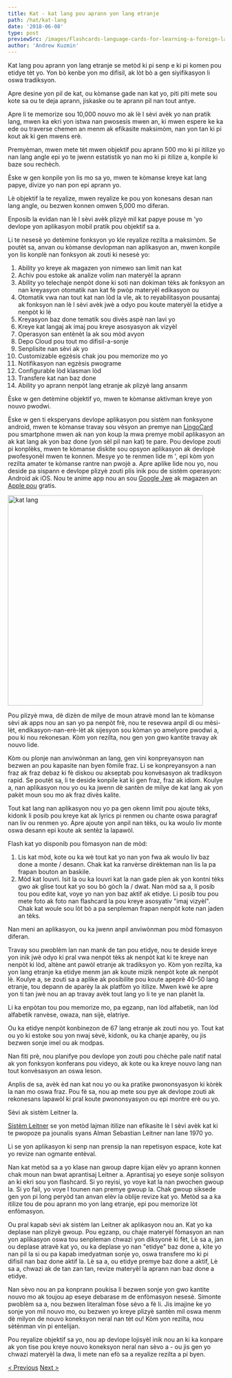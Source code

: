 ```yaml
---
title: Kat - kat lang pou aprann yon lang etranje
path: /hat/kat-lang
date: '2018-06-08'
type: post
previewSrc: /images/Flashcards-language-cards-for-learning-a-foreign-language.-The-best-method-of-memorizing-words.jpg
author: 'Andrew Kuzmin'
---
```


Kat lang pou aprann yon lang etranje se metòd ki pi senp e ki pi komen pou etidye tèt yo. Yon bò kenbe yon mo difisil, ak lòt bò a gen siyifikasyon li oswa tradiksyon.

Apre desine yon pil de kat, ou kòmanse gade nan kat yo, piti piti mete sou kote sa ou te deja aprann, jiskaske ou te aprann pil nan tout antye.

Apre li te memorize sou 10,000 nouvo mo ak lè l sèvi avèk yo nan pratik lang, mwen ka ekri yon istwa nan pwosesis mwen an, ki mwen espere ke ka ede ou traverse chemen an menm ak efikasite maksimòm, nan yon tan ki pi kout ak ki gen mwens erè.

Premyèman, mwen mete tèt mwen objektif pou aprann 500 mo ki pi itilize yo nan lang angle epi yo te jwenn estatistik yo nan mo ki pi itilize a, konpile ki baze sou rechèch.

Èske w gen konpile yon lis mo sa yo, mwen te kòmanse kreye kat lang papye, divize yo nan pon epi aprann yo.

Lè objektif la te reyalize, mwen reyalize ke pou yon konesans desan nan lang angle, ou bezwen konnen omwen 5,000 mo diferan.

Enposib la evidan nan lè l sèvi avèk plizyè mil kat papye pouse m 'yo devlope yon aplikasyon mobil pratik pou objektif sa a.

Li te nesesè yo detèmine fonksyon yo kle reyalize rezilta a maksimòm. Se poutèt sa, anvan ou kòmanse devlopman nan aplikasyon an, mwen konpile yon lis konplè nan fonksyon ak zouti ki nesesè yo:

1. Ability yo kreye ak magazen yon nimewo san limit nan kat
2. Achiv pou estoke ak analize volim nan materyèl la aprann
3. Ability yo telechaje nenpòt done ki soti nan dokiman tèks ak fonksyon an nan kreyasyon otomatik nan kat fè pwòp materyèl edikasyon ou
4. Otomatik vwa nan tout kat nan lòd la vle, ak to reyabilitasyon pousantaj ak fonksyon nan lè l sèvi avèk jwè a odyo pou koute materyèl la etidye a nenpòt ki lè
5. Kreyasyon baz done tematik sou divès aspè nan lavi yo
6. Kreye kat langaj ak imaj pou kreye asosyasyon ak vizyèl
7. Operasyon san entènèt la ak sou mòd avyon
8. Depo Cloud pou tout mo difisil-a-sonje
9. Senplisite nan sèvi ak yo
10. Customizable egzèsis chak jou pou memorize mo yo
11. Notifikasyon nan egzèsis pwograme
12. Configurable lòd klasman lòd
13. Transfere kat nan baz done
14. Ability yo aprann nenpòt lang etranje ak plizyè lang ansanm

Èske w gen detèmine objektif yo, mwen te kòmanse aktivman kreye yon nouvo pwodwi.

Èske w gen ti eksperyans devlope aplikasyon pou sistèm nan fonksyone android, mwen te kòmanse travay sou vèsyon an premye nan <a href="https://hat.lingocard.com/#free-mobile-app" target="_blank" rel="noopener">LingoCard</a> pou smartphone mwen ak nan yon koup la mwa premye mobil aplikasyon an ak kat lang ak yon baz done (yon sèl pil nan kat) te pare. Pou devlope zouti pi konplèks, mwen te kòmanse diskite sou opsyon aplikasyon ak devlopè pwofesyonèl mwen te konnen. Mesye yo te renmen lide m ', epi kòm yon rezilta amater te kòmanse rantre nan pwojè a. Apre aplike lide nou yo, nou deside pa sispann e devlope plizyè zouti plis inik pou de sistèm operasyon: Android ak iOS. Nou te anime app nou an sou <a href="https://play.google.com/store/apps/details?id=com.lingocard.lingocard" target="_blank" rel="noopener">Google Jwe</a> ak magazen an <a href="https://itunes.apple.com/us/app/lingocard/id1217076835?mt=8" target="_blank" rel="noopener">Apple pou</a> gratis.

<img class="aligncenter wp-image-7109" src="../images/2018/05/LingoCard-play.png" alt="kat lang" width="453" height="487" />

Pou plizyè mwa, dè dizèn de milye de moun atravè mond lan te kòmanse sèvi ak apps nou an san yo pa nenpòt frè, nou te resevwa anpil di ou mèsi-lèt, endikasyon-nan-erè-lèt ak sijesyon sou kòman yo amelyore pwodwi a, pou ki nou rekonesan. Kòm yon rezilta, nou gen yon gwo kantite travay ak nouvo lide.

Kòm ou plonje nan anviwònman an lang, gen vini konpreyansyon nan bezwen an pou kapasite nan byen fòmile fraz. Li se konpreyansyon a nan fraz ak fraz debaz ki fè diskou ou akseptab pou konvèsasyon ak tradiksyon rapid. Se poutèt sa, li te deside konpile kat ki gen fraz, fraz ak idiom. Koulye a, nan aplikasyon nou yo ou ka jwenn dè santèn de milye de kat lang ak yon pakèt moun sou mo ak fraz divès kalite.

Tout kat lang nan aplikasyon nou yo pa gen okenn limit pou ajoute tèks, kidonk li posib pou kreye kat ak lyrics pi renmen ou chante oswa paragraf nan liv ou renmen yo. Apre ajoute yon anpil nan tèks, ou ka woulo liv monte oswa desann epi koute ak sentèz la lapawòl.

Flash kat yo disponib pou fòmasyon nan de mòd:

1. Lis kat mòd, kote ou ka wè tout kat yo nan yon fwa ak woulo liv baz done a monte / desann. Chak kat ka ranvèrse dirèkteman nan lis la pa frapan bouton an baskile.
2. Mòd kat louvri. Isit la ou ka louvri kat la nan gade plen ak yon kontni tèks gwo ak glise tout kat yo sou bò gòch la / dwat. Nan mòd sa a, li posib tou pou edite kat, voye yo nan yon baz aktif ak etidye. Li posib tou pou mete foto ak foto nan flashcard la pou kreye asosyativ "imaj vizyèl". Chak kat woule sou lòt bò a pa senpleman frapan nenpòt kote nan jaden an tèks.

Nan meni an aplikasyon, ou ka jwenn anpil anviwònman pou mòd fòmasyon diferan.

Travay sou pwoblèm lan nan mank de tan pou etidye, nou te deside kreye yon inik jwè odyo ki pral vwa nenpòt tèks ak nenpòt kat ki te kreye nan nenpòt ki lòd, altène ant pawòl etranje ak tradiksyon yo. Kòm yon rezilta, ka yon lang etranje ka etidye menm jan ak koute mizik nenpòt kote ak nenpòt lè. Koulye a, se zouti sa a aplike ak posibilite pou koute apeprè 40-50 lang etranje, tou depann de aparèy la ak platfòm yo itilize. Mwen kwè ke apre yon ti tan jwè nou an ap travay avèk tout lang yo li te ye nan planèt la.

Li ka enpòtan tou pou memorize mo, pa egzanp, nan lòd alfabetik, nan lòd alfabetik ranvèse, owaza, nan sijè, elatriye.

Ou ka etidye nenpòt konbinezon de 67 lang etranje ak zouti nou yo. Tout kat ou yo ki estoke sou yon nwaj sèvè, kidonk, ou ka chanje aparèy, ou jis bezwen sonje imel ou ak modpas.

Nan fiti prè, nou planifye pou devlope yon zouti pou chèche pale natif natal ak yon fonksyon konferans pou videyo, ak kote ou ka kreye nouvo lang nan tout konvèsasyon an oswa leson.

Anplis de sa, avèk èd nan kat nou yo ou ka pratike pwononsyasyon ki kòrèk la nan mo oswa fraz. Pou fè sa, nou ap mete sou pye ak devlope zouti ak rekonesans lapawòl ki pral koute pwononsyasyon ou epi montre erè ou yo.

Sèvi ak sistèm Leitner la.

<a href="https://en.wikipedia.org/wiki/Leitner_system" target="_blank" rel="noopener">Sistèm Leitner</a> se yon metòd lajman itilize nan efikasite lè l sèvi avèk kat ki te pwopoze pa jounalis syans Alman Sebastian Leitner nan lane 1970 yo.

Li se yon aplikasyon ki senp nan prensip la nan repetisyon espace, kote kat yo revize nan ogmante entèval.

Nan kat metòd sa a yo klase nan gwoup dapre kijan elèv yo aprann konnen chak moun nan bwat aprantisaj Leitner a. Aprantisaj yo eseye sonje solisyon an ki ekri sou yon flashcard. Si yo reyisi, yo voye kat la nan pwochen gwoup la. Si yo fail, yo voye l tounen nan premye gwoup la. Chak gwoup siksede gen yon pi long peryòd tan anvan elèv la oblije revize kat yo. Metòd sa a ka itilize tou de pou aprann mo yon lang etranje, epi pou memorize lòt enfòmasyon.

Ou pral kapab sèvi ak sistèm lan Leitner ak aplikasyon nou an. Kat yo ka deplase nan plizyè gwoup. Pou egzanp, ou chaje materyèl fòmasyon an nan yon aplikasyon oswa tou senpleman chwazi yon diksyonè ki fèt, Lè sa a, jan ou deplase atravè kat yo, ou ka deplase yo nan "etidye" baz done a, kite yo nan pil la si ou pa kapab imedyatman sonje yo, oswa transfere mo ki pi difisil nan baz done aktif la. Lè sa a, ou etidye premye baz done a aktif, Lè sa a, chwazi ak de tan zan tan, revize materyèl la aprann nan baz done a etidye.

Nan sèvo nou an pa konprann poukisa li bezwen sonje yon gwo kantite nouvo mo ak toujou ap eseye debarase m de enfòmasyon nesesè. Simonte pwoblèm sa a, nou bezwen literalman fòse sèvo a fè li. Jis imajine ke yo sonje yon mil nouvo mo, ou bezwen yo kreye plizyè santèn mil oswa menm dè milyon de nouvo koneksyon neral nan tèt ou! Kòm yon rezilta, nou sètènman vin pi entelijan.

Pou reyalize objektif sa yo, nou ap devlope lojisyèl inik nou an ki ka konpare ak yon tise pou kreye nouvo koneksyon neral nan sèvo a - ou jis gen yo chwazi materyèl la dwa, li mete nan efò sa a reyalize rezilta a pi byen.

<a href="/hat/ki-jan-yo-aprann-angle-vit">< Previous</a> <a href="/hat/ki-jan-amelyore-vokabile">Next ></a>
